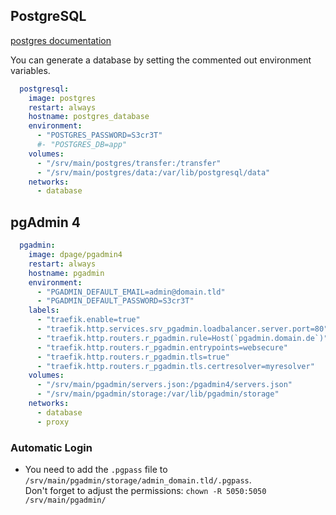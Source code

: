 ## PostgreSQL
[postgres documentation](https://hub.docker.com/_/postgres)

You can generate a database by setting the commented out environment variables.
```yaml
  postgresql:
    image: postgres
    restart: always
    hostname: postgres_database
    environment:
      - "POSTGRES_PASSWORD=S3cr3T"
      #- "POSTGRES_DB=app"
    volumes:
      - "/srv/main/postgres/transfer:/transfer"
      - "/srv/main/postgres/data:/var/lib/postgresql/data"
    networks:
      - database
```

## pgAdmin 4
```yaml
  pgadmin:
    image: dpage/pgadmin4
    restart: always
    hostname: pgadmin
    environment:
      - "PGADMIN_DEFAULT_EMAIL=admin@domain.tld"
      - "PGADMIN_DEFAULT_PASSWORD=S3cr3T"
    labels:
      - "traefik.enable=true"
      - "traefik.http.services.srv_pgadmin.loadbalancer.server.port=80"
      - "traefik.http.routers.r_pgadmin.rule=Host(`pgadmin.domain.de`)"
      - "traefik.http.routers.r_pgadmin.entrypoints=websecure"
      - "traefik.http.routers.r_pgadmin.tls=true"
      - "traefik.http.routers.r_pgadmin.tls.certresolver=myresolver"
    volumes:
      - "/srv/main/pgadmin/servers.json:/pgadmin4/servers.json"
      - "/srv/main/pgadmin/storage:/var/lib/pgadmin/storage"
    networks:
      - database
      - proxy
```

### Automatic Login
* You need to add the `.pgpass` file to `/srv/main/pgadmin/storage/admin_domain.tld/.pgpass`.  
Don't forget to adjust the permissions: `chown -R 5050:5050 /srv/main/pgadmin/`
